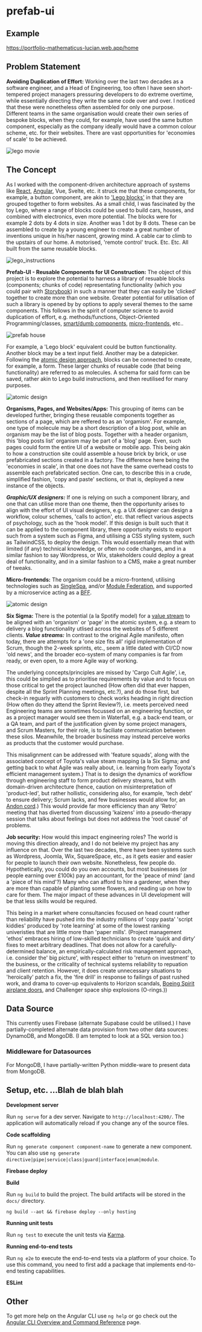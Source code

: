 # prefab-ui

## Example

https://portfolio-mathematicus-lucian.web.app/home

## Problem Statement

**Avoiding Duplication of Effort:** Working over the last two decades as a software engineer, and a Head of Engineering, too often I have seen short-tempered project managers pressuring developers to do extreme overtime, while essentially directing they write the same code over and over. I noticed that these were nonetheless often assembled for only one purpose. Different teams in the same organisation would create their own series of bespoke blocks, when they could, for example, have used the same button component, especially as the company ideally would have a common colour scheme, etc. for their websites. There are vast opportunities for 'economies of scale' to be achieved.

![lego movie](./src/assets/imgs/lego.jpeg)

## The Concept

As I worked with the component-driven architecture approach of systems like [React](https://react.dev/), [Angular](https://angular.io/), Vue, Svelte, etc. it struck me that these components, for example, a button component, are akin to ['Lego blocks'](https://en.wikipedia.org/wiki/Lego) in that they are grouped together to form websites. As a small child, I was fascinated by the toy Lego, where a range of blocks could be used to build cars, houses, and combined with electronics, even more potential. The blocks were for example 2 dots by 4 dots in size. Another was 1 dot by 8 dots. These can be assembled to create by a young engineer to create a great number of inventions unique in his/her nascent, growing mind. A cable car to climb to the upstairs of our home. A motorised, 'remote control' truck. Etc. Etc. All built from the same reusable blocks.

![lego_instructions](./src/assets/imgs/lego_instructions.png)

**Prefab-UI - Reusable Components for UI Construction:** The object of this project is to explore the potential to harness a library of resuable blocks (components; chunks of code) representating functionality (which you could pair with [Storybook](https://storybook.js.org/)) in such a manner that they can easily be 'clicked' together to create more than one website. Greater potential for utilisation of such a library is opened by by options to apply several themes to the same components. This follows in the spirit of computer science to avoid duplication of effort, e.g. methods/functions, Object-Oriented Programming/classes, [smart/dumb components](https://www.jetbrains.com/guide/javascript/tutorials/react_typescript_tdd/presentation_components/), [micro-frontends](https://martinfowler.com/articles/micro-frontends.html), etc.. 

![prefab house](./src/assets/imgs/atomic-design.png)

For example, a 'Lego block' equivalent could be button functionality. Another block may be a text input field. Another may be a datepicker. Following the [atomic design approach](https://bradfrost.com/blog/post/atomic-web-design/), blocks can be connected to create, for example, a form. These larger chunks of reusable code (that being functionality) are referred to as molecules. A schema for said form can be saved, rather akin to Lego build instructions, and then reutilised for many purposes.

![atomic design](./src/assets/imgs/prefab-house.png)

**Organisms, Pages, and Websites/Apps:** This grouping of items can be developed further, bringing these reusable components together as sections of a page, which are reffered to as an 'orgamism'. For example, one type of molecule may be a short description of a blog post, while an organism may be the list of blog posts. Together with a header organism, this 'blog posts list' organism may be part of a 'blog' page. Even, such pages could form the entire UI of a website or mobile app. This being akin to how a construction site could assemble a house brick by brick, or use prefabricated sections created in a factory. The difference here being the 'economies in scale', in that one does not have the same overhead costs to assemble each prefabricated section. One can, to describe this in a crude, simplified fashion, 'copy and paste' sections, or that is, deployed a new instance of the objects.

***Graphic/UX designers:*** If one is relying on such a component library, and one that can utilise more than one theme, then the opportunity arises to align with the effort of UI visual designers, e.g. a UX designer can design a workflow, colour schemes, 'calls to action', etc. that reflect various aspects of psychology, such as the 'hook model'. If this design is built such that it can be applied to the component library, there opportunity exists to export such from a system such as Figma, and utilising a CSS styling system, such as TailwindCSS, to deploy the design. This would essentially mean that with limited (if any) technical knowledge, or often no code changes, amd in a similar fashion to say Wordpress, or Wix, stakeholders could deploy a great deal of functionality, and in a similar fashion to a CMS, make a great number of tweaks.

**Micro-frontends:** The organism could be a micro-frontend, utilising technologies such as [SingleSpa](https://single-spa.js.org/), and/or [Module Federation](https://webpack.js.org/concepts/module-federation/), and supported by a microservice acting as a [BFF](https://aws.amazon.com/blogs/mobile/backends-for-frontends-pattern/). 

![atomic design](./src/assets/imgs/value-stream-mapping.png)

**Six Sigma:** There is the potential (a la Spotify model) for a [value stream](https://en.wikipedia.org/wiki/Value-stream_mapping) to be aligned with an 'organism' or 'page' in the atomic system, e.g. a steam to delivery a blog functionality utlised across the websites of 5 different clients. ***Value streams:*** In contrast to the original Agile manifesto, often today, there are attempts for a 'one size fits all' rigid implementation of Scrum, though the 2-week sprints, etc., seem a little dated with CI/CD now 'old news', and the broader eco-system of many companies is far from ready, or even open, to a more Agile way of working. 

The underlying concepts/principles are missed by 'Cargo Cult Agile', i.e, this could be simplied as to prioritise requirements by value and to focus on those critical to get the project launched (How often did that ever happen, despite all the Sprint Planning meetings, etc.?), and do those first, but check-in reguarly with customers to check works heading in right direction (How often do they attend the Sprint Review?), i.e. meets perceived need Engineering teams are sometimes focussed on an engineering function, or as a project manager would see them in Waterfall, e.g. a back-end team, or a QA team, and part of the justification given by some project managers, and Scrum Masters, for their role, is to faciliate communication between these silos. Meanwhile, the broader business may instead perceive works as products that the customer would purchase. 

This misalignment can be addressed with 'feature squads', along with the associated concept of Toyota's value steam mapping (a la Six Sigma; and getting back to what Agile was really about, i.e. learning from early Toyota's efficient management system.) That is to design the dynamics of workflow through engineering staff to form product delivery streams, but with domain-driven architecture (hence, caution on misinterpretation of 'product-led', but rather hollistic, considering also, for example, 'tech debt' to ensure delivery; Scrum lacks, and few businesses would allow for, an [Andon cord](https://en.wikipedia.org/wiki/Andon_(manufacturing)).) This would provide far more efficiency than any 'Retro' meeting that has diverted from discussing 'kaizens' into a pseudo-therapy session that talks about feelings but does not address the 'root cause' of problems. 

**Job security:** How would this impact engineering roles? The world is moving this direction already, and I do not beleive my project has any influence on that. Over the last two decades, there have been systems such as Wordpress, Joomla, Wix, SquareSpace, etc., as it gets easier and easier for people to launch their own website. Nonetheless, few people do. Hypothetically, you could do you own accounts, but most businesses (or people earning over £100k) pay an accountant, for the 'peace of mind' (and a 'piece of his mind'?) Many who can afford to hire a gardener, when they are more than capable of planting some flowers, and reading up on how to care for them. The major impact of these advances in UI development will be that less skills would be required. 

This being in a market where consultancies focused on head count rather than reliability have pushed into the industry millions of 'copy pasta' 'script kiddies' produced by 'rote learning' at some of the lowest ranking univeristies that are little more than 'paper mills'. (Project management 'ethos' embraces hiring of low-skilled technicians to create 'quick and dirty' fixes to meet arbitrary deadlines. That does not allow for a carefully-determined balance, an empirically-calculated risk management approach, i.e. consider the' big picture', with respect either to 'return on investment' to the business, or the criticality of technical systems reliability to repuation and client retention. However, it does create unnecessary situations to 'heroically' patch a fix, the 'fire drill' in response to failings of past rushed work, and drama to cover-up equivalents to Horizon scandals, [Boeing Spirit airplane doors](https://www.reuters.com/business/aerospace-defense/united-airlines-finds-loose-bolts-boeing-737-max-planes-2024-01-08/), and Challenger space ship explosions (O-rings.))

## Data Source

This currently uses Firebase (alternate Supabase could be utilised.) I have partially-completed alternate data provision from two other data sources: DynamoDB, and MongoDB. (I am tempted to look at a SQL version too.) 

### Middleware for Datasources

For MongoDB, I have partially-written Python middle-ware to present data from MongoDB. 

## Setup, etc. ...Blah de blah blah

**Development server**

Run `ng serve` for a dev server. Navigate to `http://localhost:4200/`. The application will automatically reload if you change any of the source files.

**Code scaffolding**

Run `ng generate component component-name` to generate a new component. You can also use `ng generate directive|pipe|service|class|guard|interface|enum|module`.

**Firebase deploy**

**Build**

Run `ng build` to build the project. The build artifacts will be stored in the `docs/` directory.

`` ng build --aot && firebase deploy --only hosting ``

**Running unit tests**

Run `ng test` to execute the unit tests via [Karma](https://karma-runner.github.io).

**Running end-to-end tests**

Run `ng e2e` to execute the end-to-end tests via a platform of your choice. To use this command, you need to first add a package that implements end-to-end testing capabilities.

**ESLint**

## Other

To get more help on the Angular CLI use `ng help` or go check out the [Angular CLI Overview and Command Reference](https://angular.io/cli) page.
